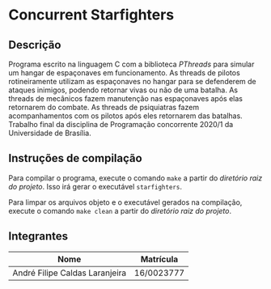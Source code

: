 # Concurrent Starfighters

## Descrição

Programa escrito na linguagem C com a biblioteca _PThreads_ para simular um hangar de espaçonaves em funcionamento. As threads de pilotos rotineiramente utilizam as espaçonaves no hangar para se defenderem de ataques inimigos, podendo retornar vivas ou não de uma batalha. As threads de mecânicos fazem manutenção nas espaçonaves após elas retornarem do combate. As threads de psiquiatras fazem acompanhamentos com os pilotos após eles retornarem das batalhas. Trabalho final da disciplina de Programação concorrente 2020/1 da Universidade de Brasília.

## Instruções de compilação

Para compilar o programa, execute o comando `make` a partir do _diretório raiz do projeto_. Isso irá gerar o executável `starfighters`.

Para limpar os arquivos objeto e o executável gerados na compilação, execute o comando `make clean` a partir do _diretório raiz do projeto_.

## Integrantes

Nome                           | Matrícula
------------------------------ | ----------
André Filipe Caldas Laranjeira | 16/0023777
